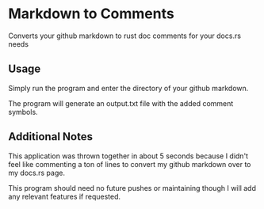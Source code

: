 # Markdown to Comments

Converts your github markdown to rust doc comments for your docs.rs needs

## Usage

Simply run the program and enter the directory of your github markdown. 

The program will generate an output.txt file with the added comment symbols.

## Additional Notes

This application was thrown together in about 5 seconds because I didn't feel like commenting a ton of lines to convert my github markdown over to my docs.rs page. 

This program should need no future pushes or maintaining though I will add any relevant features if requested.

